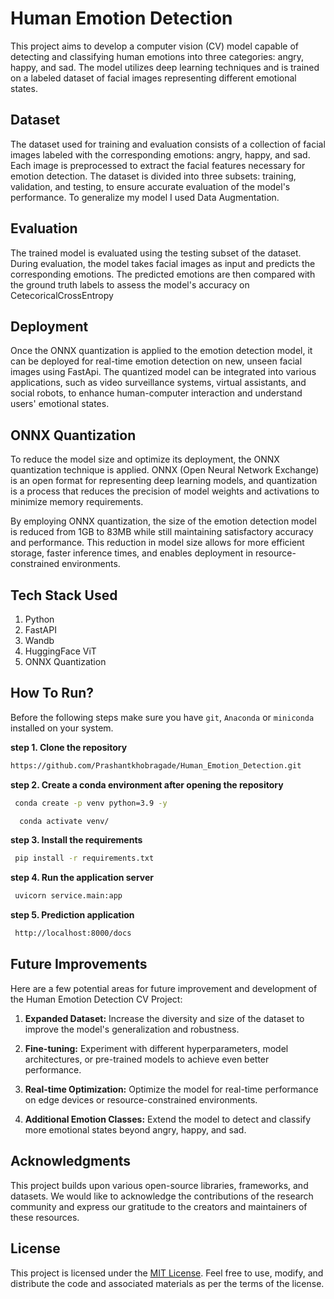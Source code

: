 # **Human Emotion Detection**

This project aims to develop a computer vision (CV) model capable of detecting and classifying human emotions into three categories: angry, happy, and sad. The model utilizes deep learning techniques and is trained on a labeled dataset of facial images representing different emotional states.

## Dataset
The dataset used for training and evaluation consists of a collection of facial images labeled with the corresponding emotions: angry, happy, and sad. Each image is preprocessed to extract the facial features necessary for emotion detection. The dataset is divided into three subsets: training, validation, and testing, to ensure accurate evaluation of the model's performance. To generalize my model I used Data Augmentation.


## Evaluation
The trained model is evaluated using the testing subset of the dataset. During evaluation, the model takes facial images as input and predicts the corresponding emotions. The predicted emotions are then compared with the ground truth labels to assess the model's accuracy on CetecoricalCrossEntropy

## Deployment
Once the ONNX quantization is applied to the emotion detection model, it can be deployed for real-time emotion detection on new, unseen facial images using FastApi. The quantized model can be integrated into various applications, such as video surveillance systems, virtual assistants, and social robots, to enhance human-computer interaction and understand users' emotional states.

## ONNX Quantization
To reduce the model size and optimize its deployment, the ONNX quantization technique is applied. ONNX (Open Neural Network Exchange) is an open format for representing deep learning models, and quantization is a process that reduces the precision of model weights and activations to minimize memory requirements.

By employing ONNX quantization, the size of the emotion detection model is reduced from 1GB to 83MB while still maintaining satisfactory accuracy and performance. This reduction in model size allows for more efficient storage, faster inference times, and enables deployment in resource-constrained environments.

## **Tech Stack Used**
 1. Python
 2. FastAPI
 3. Wandb
 4. HuggingFace ViT
 5. ONNX Quantization

## How To Run?
Before the following steps make sure you have `git`, `Anaconda` or `miniconda` installed on your system.
 
 **step 1. Clone the repository**
 
  ```bash
  https://github.com/Prashantkhobragade/Human_Emotion_Detection.git
  ```
 **step 2. Create a conda environment after opening the repository**

  ```bash
   conda create -p venv python=3.9 -y
  ```
  ```bash
    conda activate venv/
  ```

 **step 3. Install the requirements**

  ```bash
   pip install -r requirements.txt
  ```
 **step 4. Run the application server**

 ```bash
  uvicorn service.main:app
 ```
 **step 5. Prediction application**

 ```bash
  http://localhost:8000/docs
 ```


## **Future Improvements**
Here are a few potential areas for future improvement and development of the Human Emotion Detection CV Project:
 
1. **Expanded Dataset:** Increase the diversity and size of the dataset to improve the model's generalization and robustness.

2. **Fine-tuning:** Experiment with different hyperparameters, model architectures, or pre-trained models to achieve even better performance.
 
3. **Real-time Optimization:** Optimize the model for real-time performance on edge devices or resource-constrained environments.
 
4. **Additional Emotion Classes:** Extend the model to detect and classify more emotional states beyond angry, happy, and sad.

## Acknowledgments
This project builds upon various open-source libraries, frameworks, and datasets. We would like to acknowledge the contributions of the research community and express our gratitude to the creators and maintainers of these resources.

## License
This project is licensed under the [MIT License](https://github.com/git/git-scm.com/blob/main/MIT-LICENSE.txt). Feel free to use, modify, and distribute the code and associated materials as per the terms of the license.
